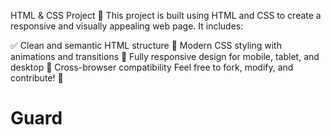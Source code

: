HTML & CSS Project 🚀
This project is built using HTML and CSS to create a responsive and visually appealing web page. It includes:

✅ Clean and semantic HTML structure
🎨 Modern CSS styling with animations and transitions
📱 Fully responsive design for mobile, tablet, and desktop
🌟 Cross-browser compatibility
Feel free to fork, modify, and contribute! 🚀
# Guard
